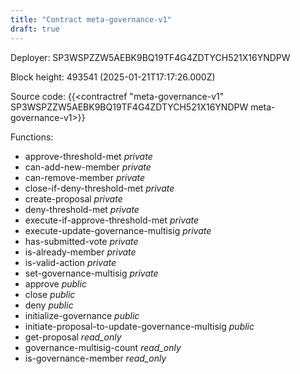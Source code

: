 ```yaml
---
title: "Contract meta-governance-v1"
draft: true
---
```

Deployer: SP3WSPZZW5AEBK9BQ19TF4G4ZDTYCH521X16YNDPW


 



Block height: 493541 (2025-01-21T17:17:26.000Z)

Source code: {{<contractref "meta-governance-v1" SP3WSPZZW5AEBK9BQ19TF4G4ZDTYCH521X16YNDPW meta-governance-v1>}}

Functions:

* approve-threshold-met _private_
* can-add-new-member _private_
* can-remove-member _private_
* close-if-deny-threshold-met _private_
* create-proposal _private_
* deny-threshold-met _private_
* execute-if-approve-threshold-met _private_
* execute-update-governance-multisig _private_
* has-submitted-vote _private_
* is-already-member _private_
* is-valid-action _private_
* set-governance-multisig _private_
* approve _public_
* close _public_
* deny _public_
* initialize-governance _public_
* initiate-proposal-to-update-governance-multisig _public_
* get-proposal _read_only_
* governance-multisig-count _read_only_
* is-governance-member _read_only_
